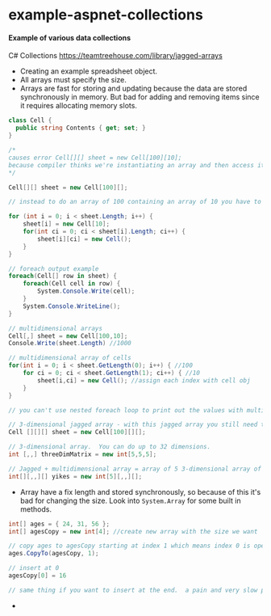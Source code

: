 # example-aspnet-collections
#### Example of various data collections ####

C# Collections
https://teamtreehouse.com/library/jagged-arrays

- Creating an example spreadsheet object.
- All arrays must specify the size.
- Arrays are fast for storing and updating because the data are stored synchronously in memory.  But bad for adding and removing items since it requires allocating memory slots.

```csharp
class Cell {
  public string Contents { get; set; }
}

/* 
causes error Cell[][] sheet = new Cell[100][10]; 
because compiler thinks we're instantiating an array and then access item in index 10 and assigning to the sheet variable
*/

Cell[][] sheet = new Cell[100][];

// instead to do an array of 100 containing an array of 10 you have to run an array, this is called creating a jagged array since you can have the inner array be of various size

for (int i = 0; i < sheet.Length; i++) {
	sheet[i] = new Cell[10];
    for(int ci = 0; ci < sheet[i].Length; ci++) {
    	sheet[i][ci] = new Cell();
    }
}

// foreach output example
foreach(Cell[] row in sheet) {
	foreach(Cell cell in row) {
    	System.Console.Write(cell);
    }
    System.Console.WriteLine();
}

// multidimensional arrays
Cell[,] sheet = new Cell[100,10];
Console.Write(sheet.Length) //1000

// multidimensional array of cells
for(int i = 0; i < sheet.GetLength(0); i++) { //100
	for ci = 0; ci < sheet.GetLength(1); ci++) { //10
    	sheet[i,ci] = new Cell(); //assign each index with cell obj
    }
}

// you can't use nested foreach loop to print out the values with multidimensional unlike a jagged array since the multidimensional array is just one large array that is subdivided into equal size parts.  so there's no inner looping to do.

// 3-dimensional jagged array - with this jagged array you still need to loop through and initalize them.  
Cell [][][] sheet = new Cell[100][][];

// 3-dimensional array.  You can do up to 32 dimensions.
int [,,] threeDimMatrix = new int[5,5,5];

// Jagged + multidimensional array = array of 5 3-dimensional array of integer arrays
int[][,,][] yikes = new int[5][,,][];
```

- Array have a fix length and stored synchronously, so because of this it's bad for changing the size.  Look into `System.Array` for some built in methods.

```csharp
int[] ages = { 24, 31, 56 };
int[] agesCopy = new int[4]; //create new array with the size we want

// copy ages to agesCopy starting at index 1 which means index 0 is open to be inserted
ages.CopyTo(agesCopy, 1); 

// insert at 0
agesCopy[0] = 16

// same thing if you want to insert at the end.  a pain and very slow process.
```
- 

